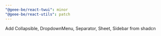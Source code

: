 ```yaml
---
"@geee-be/react-twui": minor
"@geee-be/react-utils": patch
---
```


Add Collapsible, DropdownMenu, Separator, Sheet, Sidebar from shadcn
